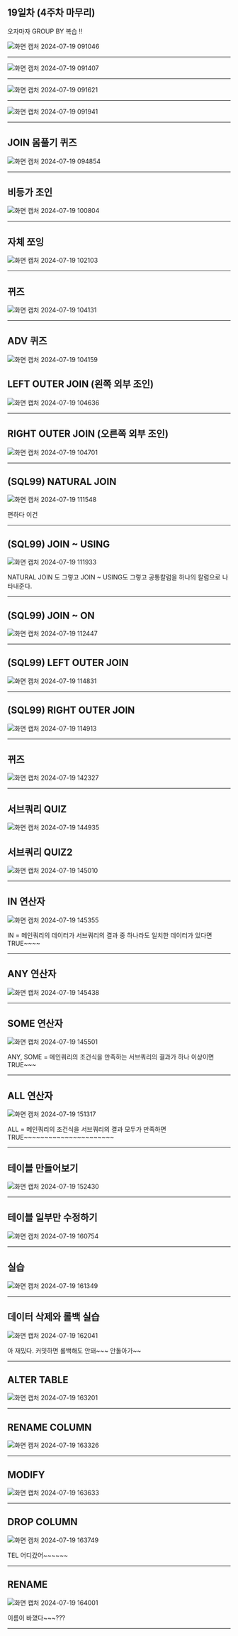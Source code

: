 ## 19일차 (4주차 마무리)
오자마자 GROUP BY 복습 !!

![화면 캡처 2024-07-19 091046](https://github.com/user-attachments/assets/8c463cd6-3d0f-489e-8275-f048f2435fae)
***
![화면 캡처 2024-07-19 091407](https://github.com/user-attachments/assets/d92b6e84-4084-4659-9afa-38e5e486311d)
***
![화면 캡처 2024-07-19 091621](https://github.com/user-attachments/assets/02a1c589-ce7a-4487-8ffc-8e8deb64c7aa)
***
![화면 캡처 2024-07-19 091941](https://github.com/user-attachments/assets/3fc2204f-9727-4695-9e37-4a188d9300b6)
***

## JOIN 몸풀기 퀴즈
![화면 캡처 2024-07-19 094854](https://github.com/user-attachments/assets/31adf2ea-86b0-4f99-aabe-37ba1045daae)
***

## 비등가 조인
![화면 캡처 2024-07-19 100804](https://github.com/user-attachments/assets/6d360f78-db39-4743-9239-7aecd9a7cc74)
***

## 자체 쪼잉
![화면 캡처 2024-07-19 102103](https://github.com/user-attachments/assets/24e9f1c7-dfec-410a-9acc-1780d1b6274b)
***

## 뀌즈
![화면 캡처 2024-07-19 104131](https://github.com/user-attachments/assets/47c41c20-1f56-49e5-bf77-5ff3931fc294)
***

## ADV 퀴즈
![화면 캡처 2024-07-19 104159](https://github.com/user-attachments/assets/d46498aa-beb0-4dbb-a53a-4d0ab99a92c3)

## LEFT OUTER JOIN (왼쪽 외부 조인)
![화면 캡처 2024-07-19 104636](https://github.com/user-attachments/assets/b3fe2622-ab19-44c3-9a39-4ba84e400eaa)
***

## RIGHT OUTER JOIN (오른쪽 외부 조인)
![화면 캡처 2024-07-19 104701](https://github.com/user-attachments/assets/4073752d-2f08-45e2-b180-653055798984)
***

## (SQL99) NATURAL JOIN
![화면 캡처 2024-07-19 111548](https://github.com/user-attachments/assets/58c82ccb-ab4b-4901-92fa-cc8dd8fafd65)



편하다 이건
***
## (SQL99) JOIN ~ USING
![화면 캡처 2024-07-19 111933](https://github.com/user-attachments/assets/50029d92-70fb-4b13-a81f-b810a28417cd)


NATURAL JOIN 도 그렇고 JOIN ~ USING도 그렇고 공통칼럼을 하나의 칼럼으로 나타내준다.
***

## (SQL99) JOIN ~ ON
![화면 캡처 2024-07-19 112447](https://github.com/user-attachments/assets/b9a72b49-349c-4d94-8e8f-5e261fe7605b)
***

## (SQL99) LEFT OUTER JOIN
![화면 캡처 2024-07-19 114831](https://github.com/user-attachments/assets/a8a6c7ba-6781-4452-b4ce-0bab960716a3)
***

## (SQL99) RIGHT OUTER JOIN
![화면 캡처 2024-07-19 114913](https://github.com/user-attachments/assets/77a83473-4706-4f7c-b593-265f006f3ec6)
***

## 뀌즈
![화면 캡처 2024-07-19 142327](https://github.com/user-attachments/assets/4d038bb1-3004-42a0-bb1b-e948bc79d3d8)
***
## 서브쿼리 QUIZ
![화면 캡처 2024-07-19 144935](https://github.com/user-attachments/assets/645a650d-3b4e-4592-9779-9ad4b2712e3a)

## 서브쿼리 QUIZ2
![화면 캡처 2024-07-19 145010](https://github.com/user-attachments/assets/eb340c3a-0c87-4ba4-a6d1-28d796f5ccc9)
***

## IN 연산자
![화면 캡처 2024-07-19 145355](https://github.com/user-attachments/assets/cd301f46-9782-46f8-95aa-9b445239394d)



IN = 메인쿼리의 데이터가 서브쿼리의 결과 중 하나라도 일치한 데이터가 있다면 TRUE~~~~
***

## ANY 연산자
![화면 캡처 2024-07-19 145438](https://github.com/user-attachments/assets/3591e82a-8a8a-41b4-bc26-afd85d676204)
***

## SOME 연산자
![화면 캡처 2024-07-19 145501](https://github.com/user-attachments/assets/389316c7-6ebc-443f-8e09-9a94fad77c5c)



ANY, SOME = 메인쿼리의 조건식을 만족하는 서브쿼리의 결과가 하나 이상이면 TRUE~~~
***

## ALL 연산자
![화면 캡처 2024-07-19 151317](https://github.com/user-attachments/assets/97171e55-eee4-4c21-a95b-6ac499f5c220)



ALL = 메인쿼리의 조건식을 서브쿼리의 결과 모두가 만족하면 TRUE~~~~~~~~~~~~~~~~~~~~~~
***

## 테이블 만들어보기
![화면 캡처 2024-07-19 152430](https://github.com/user-attachments/assets/dfed990a-fb8c-444f-9c35-6b67ab0ea58e)
***

## 테이블 일부만 수정하기
![화면 캡처 2024-07-19 160754](https://github.com/user-attachments/assets/7dd87ea3-f0f4-4386-b568-92c1adb7d107)
***

## 실습
![화면 캡처 2024-07-19 161349](https://github.com/user-attachments/assets/d0dd0de4-6395-4c00-a464-1ca40bb090ee)
***

## 데이터 삭제와 롤백 실습
![화면 캡처 2024-07-19 162041](https://github.com/user-attachments/assets/0b827a35-4407-4b8d-9887-84409ed4dbc0)




아 재밌다. 커밋하면 롤백해도 안돼~~~ 안돌아가~~
***

## ALTER TABLE
![화면 캡처 2024-07-19 163201](https://github.com/user-attachments/assets/31cace13-2dbb-46cd-93f7-2630e1c6a0cc)
***

## RENAME COLUMN
![화면 캡처 2024-07-19 163326](https://github.com/user-attachments/assets/d59f1d01-3cff-47ed-8d48-46195250acfb)
***

## MODIFY
![화면 캡처 2024-07-19 163633](https://github.com/user-attachments/assets/62247f13-491d-43da-89aa-0a92cea8463d)
***

## DROP COLUMN
![화면 캡처 2024-07-19 163749](https://github.com/user-attachments/assets/8cfb12e9-a90e-4ef3-be1b-5410c9f7beb4)



TEL 어디갔어~~~~~~
***
## RENAME
![화면 캡처 2024-07-19 164001](https://github.com/user-attachments/assets/93ecd283-fee4-4b47-a97d-e91fbc755a59)



이름이 바꼈다~~~???
***






